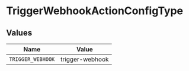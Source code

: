 # TriggerWebhookActionConfigType


## Values

| Name              | Value             |
| ----------------- | ----------------- |
| `TRIGGER_WEBHOOK` | trigger-webhook   |